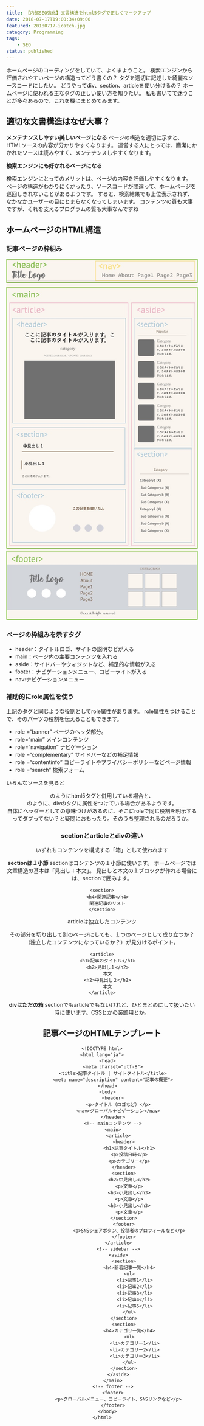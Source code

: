```yaml
---
title: 【内部SEO強化】文書構造をhtml5タグで正しくマークアップ
date: 2018-07-17T19:00:34+09:00
featured: 20180717-icatch.jpg
category: Programming
tags:
    - SEO
status: published
---
```


ホームページのコーディングをしていて、よくまようこと。 検索エンジンから評価されやすいページの構造ってどう書くの？ タグを適切に記述した綺麗なソースコードにしたい。 どうやってdiv、section、articleを使い分けるの？ ホームページに使われる主なタグの正しい使い方を知りたい。 私も書いてて迷うことが多々あるので、これを機にまとめてみます。

## 適切な文書構造はなぜ大事？

**メンテナンスしやすい美しいページになる**
ページの構造を適切に示すと、HTMLソースの内容が分かりやすくなります。 運営する人にとっては、簡潔にかかれたソースは読みやすく、メンテナンスしやすくなります。

**検索エンジンにも好かれるページになる**

検索エンジンにとってのメリットは、ページの内容を評価しやすくなります。 ページの構造がわかりにくかったり、ソースコードが間違って、ホームページを巡回しきれないことがあるようです。 すると、検索結果でも上位表示されず、なかなかユーザーの目にとまらなくなってしまいます。 コンテンツの質も大事ですが、それを支えるプログラムの質も大事なんですね

## ホームページのHTML構造
### 記事ページの枠組み
![ページの構造](ss-web-markup.jpg)

### ページの枠組みを示すタグ

* header：タイトルロゴ、サイトの説明などが入る
* main：ページ内の主要コンテンツを入れる
* aside：サイドバーやウィジットなど、補足的な情報が入る
* footer：ナビゲーションメニュー、コピーライトが入る
* nav:ナビゲーションメニュー

### 補助的にrole属性を使う

上記のタグと同じような役割としてrole属性があります。 role属性をつけることで、そのパーツの役割を伝えることもできます。

* role =“banner” ページのヘッダ部分。
* role=“main” メインコンテンツ
* role=“navigation” ナビゲーション
* role =“complementary” サイドバーなどの補足情報
* role =“contentinfo” コピーライトやプライバシーポリシーなどページ情報
* role =“search” 検索フォーム

いろんなソースを見ると
<header role="banner">のようにhtml5タグと併用している場合と、
<div id="main" role="main">のように、divのタグに属性をつけている場合があるようです。

<header>自体にヘッダーとしての意味づけがあるのに、そこにroleで同じ役割を明示するってダブってない？と疑問におもったり。そのうち整理されるのだろうか。

### sectionとarticleとdivの違い

いずれもコンテンツを構成する「箱」として使われます

**sectionは１小節**
sectionはコンテンツの１小節に使います。
ホームページでは文章構造の基本は「見出し＋本文」。
見出しと本文の１ブロックが作れる場合には、sectionで囲みます。


```markup
<section>
    <h4>関連記事</h4>
    関連記事のリスト
</section>
```

articleは独立したコンテンツ

その部分を切り出して別のページにしても、１つのページとして成り立つか？（独立したコンテンツになっているか？）が見分けるポイント。
```markup
<article>
    <h1>記事のタイトル</h1>
    <h2>見出し１</h2>
    本文
    <h2>中見出し２</h2>
    本文
</article>
```

**divはただの箱**
sectionでもarticleでもないけれど、ひとまとめにして扱いたい時に使います。CSSとかの装飾用とか。

## 記事ページのHTMLテンプレート
```markup
<!DOCTYPE html>
<html lang="ja">
    <head>
        <meta charset="utf-8">
        <title>記事タイトル | サイトタイトル</title>
        <meta name="description" content="記事の概要">
    </head>
    <body>
        <header>
            <p>タイトル（ロゴなど）</p>
            <nav>グローバルナビゲーション</nav>
        </header>
        <!-- mainコンテンツ -->
        <main>
            <article>
                <header>
                    <h1>記事タイトル</h1>
                    <p>投稿日時</p>
                    <p>カテゴリー</p>
                </header>
                <section>
                    <h2>中見出し</h2>
                    <p>文章</p>
                    <h3>小見出し</h3>
                    <p>文章</p>
                    <h3>小見出し</h3>
                    <p>文章</p>
                </section>
                <footer>
                    <p>SNSシェアボタン、投稿者のプロフィールなど</p>
                </footer>
            </article>
            <!-- sidebar -->
            <aside>
                <section>
                    <h4>新着記事一覧</h4>
                    <ul>
                        <li>記事1</li>
                        <li>記事2</li>
                        <li>記事3</li>
                        <li>記事4</li>
                        <li>記事5</li>
                    </ul>
                </section>
                <section>
                    <h4>カテゴリ一覧</h4>
                    <ul>
                        <li>カテゴリー1</li>
                        <li>カテゴリー2</li>
                        <li>カテゴリー3</li>
                    </ul>
                </section>
            </aside>
        </main>
        <!-- footer -->
        <footer>
            <p>グローバルメニュー、コピーライト、SNSリンクなど</p>
        </footer>
    </body>
</html>
```